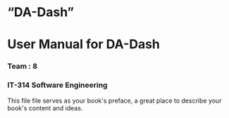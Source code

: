         
# “DA-Dash”  

# User Manual for DA-Dash




                                                                                                                                                                              



                                                                                                             
### Team : 8



### IT-314 Software Engineering








This file file serves as your book's preface, a great place to describe your book's content and ideas.
